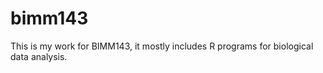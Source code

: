 # bimm143

This is my work for BIMM143, it mostly includes R programs for biological data analysis. 
